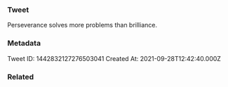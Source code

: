 ### Tweet
Perseverance solves more problems than brilliance.

### Metadata
Tweet ID: 1442832127276503041
Created At: 2021-09-28T12:42:40.000Z

### Related

